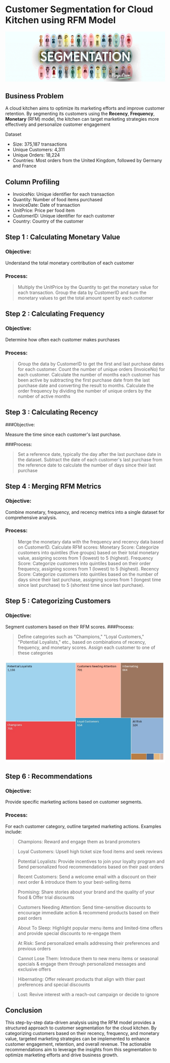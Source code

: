 # Customer Segmentation for Cloud Kitchen using RFM Model
![](segmentation-header-1920x1600.gif)

## Business Problem

A cloud kitchen aims to optimize its marketing efforts and improve customer retention. By segmenting its customers using the **Recency**, **Frequency**, **Monetary** (RFM) model, the kitchen can target marketing strategies more effectively and personalize customer engagement

Dataset
- Size: 375,187 transactions
- Unique Customers: 4,311
- Unique Orders: 18,224
- Countries: Most orders from the United Kingdom, followed by Germany and France

## Column Profiling
- InvoiceNo: Unique identifier for each transaction
- Quantity: Number of food items purchased
- InvoiceDate: Date of transaction
- UnitPrice: Price per food item
- CustomerID: Unique identifier for each customer
- Country: Country of the customer

## Step 1 : Calculating Monetary Value
### Objective:
Understand the total monetary contribution of each customer

### Process:
> Multiply the UnitPrice by the Quantity to get the monetary value for each transaction.
> Group the data by CustomerID and sum the monetary values to get the total amount spent by each customer

## Step 2 : Calculating Frequency
### Objective: 
Determine how often each customer makes purchases

### Process:
> Group the data by CustomerID to get the first and last purchase dates for each customer.
> Count the number of unique orders (InvoiceNo) for each customer.
> Calculate the number of months each customer has been active by subtracting the first purchase date from the last purchase date and converting the result to months.
> Calculate the order frequency by dividing the number of unique orders by the number of active months

## Step 3 : Calculating Recency
###Objective: 

Measure the time since each customer's last purchase.

###Process:
>Set a reference date, typically the day after the last purchase date in the dataset.
>Subtract the date of each customer's last purchase from the reference date to calculate the number of days since their last purchase

## Step 4 : Merging RFM Metrics
### Objective: 
Combine monetary, frequency, and recency metrics into a single dataset for comprehensive analysis.
### Process:
>Merge the monetary data with the frequency and recency data based on CustomerID.
> Calculate RFM scores:
> Monetary Score: Categorize customers into quintiles (five groups) based on their total monetary value, assigning scores from 1 (lowest) to 5 (highest).
> Frequency Score: Categorize customers into quintiles based on their order frequency, assigning scores from 1 (lowest) to 5 (highest).
> Recency Score: Categorize customers into quintiles based on the number of days since their last purchase, assigning scores from 1 (longest time since last purchase) to 5 (shortest time since last purchase).

## Step 5 : Categorizing Customers
### Objective: 
Segment customers based on their RFM scores.
###Process:
> Define categories such as "Champions," "Loyal Customers," "Potential Loyalists," etc., based on combinations of recency, frequency, and monetary scores.
> Assign each customer to one of these categories

![](https://github.com/ishantinsights/Customer-Segmentation/blob/d2a844d86197db0ba50e360bbfd265b5a75e1425/Segmentation%20image.jpg)

## Step 6 : Recommendations
### Objective: 
Provide specific marketing actions based on customer segments.
### Process:
For each customer category, outline targeted marketing actions. Examples include:
> Champions: Reward and engage them as brand promoters

> Loyal Customers: Upsell high ticket size food items and seek reviews

> Potential Loyalists: Provide incentives to join your loyalty program and Send personalized food recommendations based on their past orders
 
> Recent Customers: Send a welcome email with a discount on their next order & introduce them to your best-selling items

> Promising: Share stories about your brand and the quality of your food & Offer trial discounts

> Customers Needing Attention: Send time-sensitive discounts to encourage immediate action & recommend products based on their past orders

> About To Sleep: Highlight popular menu items and limited-time offers and provide special discounts to re-engage them

> At Risk: Send personalized emails addressing their preferences and previous orders

> Cannot Lose Them: Introduce them to new menu items or seasonal specials & engage them through personalized messages and exclusive offers

> Hibernating: Offer relevant products that align with thier past preferences and special discounts

> Lost: Revive interest with a reach-out campaign or decide to ignore



## Conclusion
This step-by-step data-driven analysis using the RFM model provides a structured approach to customer segmentation for the cloud kitchen. By categorizing customers based on their recency, frequency, and monetary value, targeted marketing strategies can be implemented to enhance customer engagement, retention, and overall revenue. The actionable recommendations aim to leverage the insights from this segmentation to optimize marketing efforts and drive business growth.








